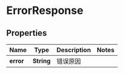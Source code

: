 

# ErrorResponse


## Properties

| Name | Type | Description | Notes |
|------------ | ------------- | ------------- | -------------|
|**error** | **String** | 错误原因 |  |




